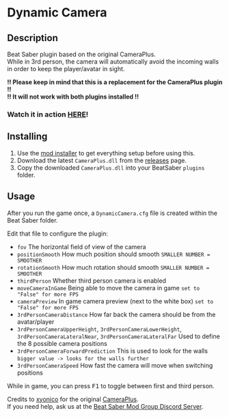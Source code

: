 # Dynamic Camera

## Description
Beat Saber plugin based on the original CameraPlus.  
While in 3rd person, the camera will automatically avoid the incoming walls in order to keep the player/avatar in sight.

**!! Please keep in mind that this is a replacement for the CameraPlus plugin !!**  
**!! It will not work with both plugins installed !!**  

### Watch it in action [HERE](https://www.youtube.com/watch?v=y0fMcUkKPFE)!

## Installing
1. Use the [mod installer](https://github.com/Umbranoxio/BeatSaberModInstaller/releases) to get everything setup before using this.  
2. Download the latest `CameraPlus.dll` from the [releases](https://github.com/mihaiko/DynamicCamera/releases) page.  
3. Copy the downloaded `CameraPlus.dll` into your BeatSaber `plugins` folder.  


## Usage
After you run the game once, a `DynamicCamera.cfg` file is created within the Beat Saber folder.  

Edit that file to configure the plugin:  
* `fov` The horizontal field of view of the camera  
* `positionSmooth` How much position should smooth `SMALLER NUMBER = SMOOTHER`  
* `rotationSmooth` How much rotation should smooth `SMALLER NUMBER = SMOOTHER`  
* `thirdPerson` Whether third person camera is enabled  
* `moveCameraInGame` Being able to move the camera in game `set to "False" for more FPS`  
* `cameraPreview` In game camera preview (next to the white box) `set to "False" for more FPS`  
* `3rdPersonCameraDistance` How far back the camera should be from the avatar/player  
* `3rdPersonCameraUpperHeight`, `3rdPersonCameraLowerHeight`, `3rdPersonCameraLateralNear`, `3rdPersonCameraLateralFar` Used to define the 8 possible camera positions  
* `3rdPersonCameraForwardPrediction` This is used to look for the walls `bigger value -> looks for the walls further`  
* `3rdPersonCameraSpeed` How fast the camera will move when switching positions  

While in game, you can press <kbd>F1</kbd> to toggle between first and third person.  

Credits to [xyonico](https://github.com/xyonico) for the original [CameraPlus](https://github.com/xyonico/CameraPlus).  
If you need help, ask us at the [Beat Saber Mod Group Discord Server](https://discord.gg/Cz6PTM5).
